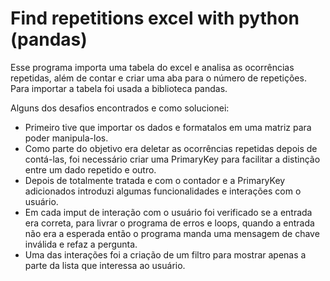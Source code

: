 # Find repetitions excel with python (pandas)

Esse programa importa uma tabela do excel e analisa as ocorrências repetidas, além de contar e criar uma aba para o número de repetições. Para importar a tabela foi usada a biblioteca pandas.


Alguns dos desafios encontrados e como solucionei:

- Primeiro tive que importar os dados e formatalos em uma matriz para poder manipula-los.
- Como parte do objetivo era deletar as ocorrências repetidas depois de contá-las, foi necessário criar uma PrimaryKey para facilitar a distinção entre um dado repetido e outro.
- Depois de totalmente tratada e com o contador e a PrimaryKey adicionados introduzi algumas funcionalidades e interações com o usuário.
- Em cada imput de interação com o usuário foi verificado se a entrada era correta, para livrar o programa de erros e loops, quando a entrada não era a esperada então o programa manda uma mensagem de chave inválida e refaz a pergunta.
- Uma das interações foi a criação de um filtro para mostrar apenas a parte da lista que interessa ao usuário.
